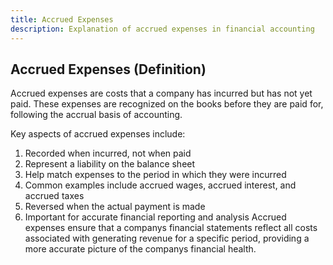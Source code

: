 ```yaml
--- 
title: Accrued Expenses 
description: Explanation of accrued expenses in financial accounting 
--- 
```


## Accrued Expenses (Definition)

Accrued expenses are costs that a company has incurred but has not yet paid. These expenses are recognized on the books before they are paid for, following the accrual basis of accounting.

Key aspects of accrued expenses include:

1. Recorded when incurred, not when paid
2. Represent a liability on the balance sheet
3. Help match expenses to the period in which they were incurred
4. Common examples include accrued wages, accrued interest, and accrued taxes
5. Reversed when the actual payment is made
6. Important for accurate financial reporting and analysis Accrued expenses ensure that a companys financial statements reflect all costs associated with generating revenue for a specific period, providing a more accurate picture of the companys financial health.

